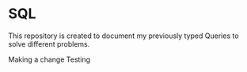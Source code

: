 # SQL
This repository is created to document my previously typed Queries to solve different problems.

Making a change
Testing
